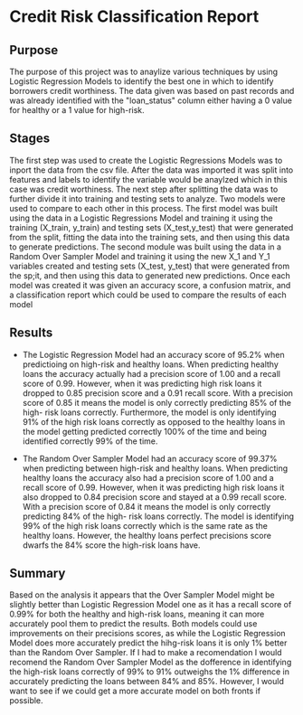 # Credit Risk Classification Report

## Purpose

The purpose of this project was to anaylize various techniques by using Logistic Regression Models to identify the best one in which to identify borrowers credit worthiness. The data given was based on past records and was already identified with the "loan_status" column either having a 0 value for healthy or a 1 value for high-risk.

## Stages

The first step was used to create the Logistic Regressions Models was to inport the data from the csv file. 
After the data was imported it was split into features and labels to identify the variable would be anaylzed which in this case was credit worthiness. 
The next step after splitting the data was to further divide it into training and testing sets to analyze.
Two models were used to compare to each other in this process.
The first model was built using the data in a Logistic Regressions Model and training it using the training (X_train, y_train) and testing sets (X_test,y_test) that were generated from the split, fitting the data into the training sets, and then using this data to generate predictions.
The second module was built using the data in a Random Over Sampler Model and training it using the new X_1 and Y_1 variables created and testing sets (X_test, y_test) that were generated from the sp;it, and then using this data to generated new predictions.
Once each model was created it was given an accuracy score, a confusion matrix, and a classification report which could be used to compare the results of each model

## Results

* The Logistic Regression Model had an accuracy score of 95.2% when predictioing on high-risk and healthy loans. When predicting healthy loans the accuracy actually had a precision score of 1.00 and a recall score of 0.99. However, when it was predicting high risk loans it dropped to 0.85 precision score and a 0.91 recall score. With a precision score of 0.85 it means the model is only correctly predicting 85% of the high- risk loans correctly. Furthermore, the model is only identifying 91% of the high risk loans correctly as opposed to the healthy loans in the model getting predicted correctly 100% of the time and being identified correctly 99% of the time.

* The Random Over Sampler Model had an accuracy score of 99.37% when predicting between high-risk and healthy loans.  When predicting healthy loans the accuracy also had a precision score of 1.00 and a recall score of 0.99. However, when it was predicting high risk loans it also dropped to 0.84 precision score and stayed at a 0.99 recall score. With a precision score of 0.84 it means the model is only correctly predicting 84% of the high- risk loans correctly. The model is identifying 99% of the high risk loans correctly which is the same rate as the healthy loans. However, the healthy loans perfect precisions score dwarfs the 84% score the high-risk loans have.

## Summary

Based on the analysis it appears that the Over Sampler Model might be slightly better than Logistic Regression Model one as it has a recall score of 0.99% for both the healthy and high-risk loans, meaning it can more accurately pool them to predict the results. Both models could use improvements on their precisions scores, as while the Logistic Regression Model does more accurately predict the hihg-risk loans it is only 1% better than the Random Over Sampler. If I had to make a recomendation I would recomend the Random Over Sampler Model as the dofference in identifying the high-risk loans correctly of 99% to 91% outweighs the 1% difference in accurately predicting the loans between 84% and 85%. However, I would want to see if we could get a more accurate model on both fronts if possible.
